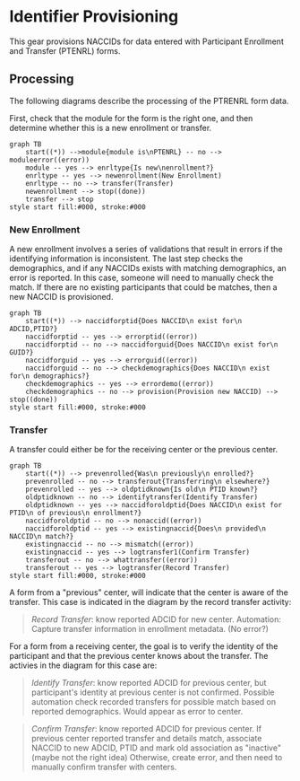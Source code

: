 # Identifier Provisioning

This gear provisions NACCIDs for data entered with Participant Enrollment and Transfer (PTENRL) forms.

## Processing

The following diagrams describe the processing of the PTRENRL form data.

First, check that the module for the form is the right one, and then determine whether this is a new enrollment or transfer.

```mermaid
graph TB
    start((*)) -->module{module is\nPTENRL} -- no --> moduleerror((error))
    module -- yes --> enrltype{Is new\nenrollment?}
    enrltype -- yes --> newenrollment(New Enrollment)    
    enrltype -- no --> transfer(Transfer)
    newenrollment --> stop((done))
    transfer --> stop
style start fill:#000, stroke:#000
```

### New Enrollment

A new enrollment involves a series of validations that result in errors if the identifying information is inconsistent.
The last step checks the demographics, and if any NACCIDs exists with matching demographics, an error is reported.
In this case, someone will need to manually check the match.
If there are no existing participants that could be matches, then a new NACCID is provisioned.

```mermaid
graph TB
    start((*)) --> naccidforptid{Does NACCID\n exist for\n ADCID,PTID?}
    naccidforptid -- yes --> errorptid((error))
    naccidforptid -- no --> naccidforguid{Does NACCID\n exist for\n GUID?}
    naccidforguid -- yes --> errorguid((error))
    naccidforguid -- no --> checkdemographics{Does NACCID\n exist for\n demographics?}
    checkdemographics -- yes --> errordemo((error))
    checkdemographics -- no --> provision(Provision new NACCID) --> stop((done))
style start fill:#000, stroke:#000
```

### Transfer

A transfer could either be for the receiving center or the previous center.

```mermaid
graph TB
    start((*)) --> prevenrolled{Was\n previously\n enrolled?}
    prevenrolled -- no --> transferout{Transferring\n elsewhere?}
    prevenrolled -- yes --> oldptidknown{Is old\n PTID known?}
    oldptidknown -- no --> identifytransfer(Identify Transfer)
    oldptidknown -- yes --> naccidforoldptid{Does NACCID\n exist for PTID\n of previous\n enrollment?}
    naccidforoldptid -- no --> nonaccid((error))
    naccidforoldptid -- yes --> existingnaccid{Does\n provided\n NACCID\n match?}
    existingnaccid -- no --> mismatch((error))
    existingnaccid -- yes --> logtransfer1(Confirm Transfer)
    transferout -- no --> whattransfer((error))
    transferout -- yes --> logtransfer(Record Transfer)
style start fill:#000, stroke:#000
```

A form from a "previous" center, will indicate that the center is aware of the transfer.
This case is indicated in the diagram by the record transfer activity:

> *Record Transfer*: know reported ADCID for new center.
    Automation: Capture transfer information in enrollment metadata.
    (No error?)

For a form from a receiving center, the goal is to verify the identity of the participant and that the previous center knows about the transfer.
The activies in the diagram for this case are:

> *Identify Transfer*: know reported ADCID for previous center, but participant's identity at previous center is not confirmed.
Possible automation check recorded transfers for possible match based on reported demographics.
Would appear as error to center.

> *Confirm Transfer*: know reported ADCID for previous center.
If previous center reported transfer and details match, associate NACCID to new ADCID, PTID and mark old association as "inactive" (maybe not the right idea)
Otherwise, create error, and then need to manually confirm transfer with centers.
